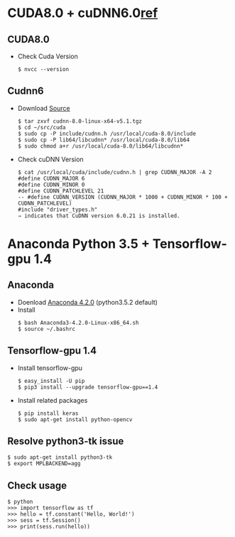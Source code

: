 # CUDA8.0 + cuDNN6.0[ref](https://medium.com/codezillas/step-by-step-guide-to-install-tensorflow-gpu-on-ubuntu-18-04-lts-6feceb0df5c0c)
## CUDA8.0

  - Check Cuda Version
    ```   
    $ nvcc --version
    ``` 

## Cudnn6 
  - Download [Source](https://developer.nvidia.com/rdp/cudnn-archive)
    ```  
    $ tar zxvf cudnn-8.0-linux-x64-v5.1.tgz
    $ cd ~/src/cuda 
    $ sudo cp -P include/cudnn.h /usr/local/cuda-8.0/include
    $ sudo cp -P lib64/libcudnn* /usr/local/cuda-8.0/lib64
    $ sudo chmod a+r /usr/local/cuda-8.0/lib64/libcudnn*		
    ```      
  - Check cuDNN Version
    ```      
    $ cat /usr/local/cuda/include/cudnn.h | grep CUDNN_MAJOR -A 2
    #define CUDNN_MAJOR 6 
    #define CUDNN_MINOR 0 
    #define CUDNN_PATCHLEVEL 21 
    -- #define CUDNN_VERSION (CUDNN_MAJOR * 1000 + CUDNN_MINOR * 100 + CUDNN_PATCHLEVEL) 
    #include "driver_types.h"
    ⇒ indicates that CuDNN version 6.0.21 is installed.
    ```      
# Anaconda Python 3.5 + Tensorflow-gpu 1.4
## Anaconda
  - Doenload [Anaconda 4.2.0](https://repo.continuum.io/archive/Anaconda3-4.2.0-Linux-x86_64.sh) (python3.5.2 default)
  - Install 
    ```
    $ bash Anaconda3-4.2.0-Linux-x86_64.sh
    $ source ~/.bashrc
    ```
## Tensorflow-gpu 1.4    
  - Install tensorflow-gpu
    ```  
    $ easy_install -U pip
    $ pip3 install --upgrade tensorflow-gpu==1.4
    ``` 
  - Install related packages
    ```
    $ pip install keras
    $ sudo apt-get install python-opencv
    ```
## Resolve python3-tk issue
    $ sudo apt-get install python3-tk
    $ export MPLBACKEND=agg
##  Check usage
    $ python
    >>> import tensorflow as tf
    >>> hello = tf.constant('Hello, World!')
    >>> sess = tf.Session()
    >>> print(sess.run(hello))

